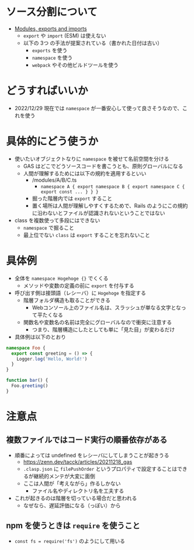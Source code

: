 # ソース分割について
- [Modules, exports and imports](https://github.com/google/clasp/blob/master/docs/typescript.md#modules-exports-and-imports)
  - `export` や `import` (ESM) は使えない
  - 以下の 3つ の手法が提案されている（書かれた日付は古い）
    - `exports` を使う
    - `namespace` を使う
    - `webpack` やその他ビルドツールを使う

# どうすればいいか
- 2022/12/29 現在では `namespace` が一番安心して使って良さそうなので、これを使う

# 具体的にどう使うか
- 使いたいオブジェクトなりに `namespace` を被せて名前空間を分ける
  - GAS はどこでどうソースコードを書こうとも、原則グローバルになる
  - 人間が理解するためには以下の規約を適用するといい
    - /modules/A/B/C.ts
      - `namespace A { export namespace B { export namespace C { export const ... } } }`
    - 掘った階層内では `export` すること
    - 置く場所は人間が理解しやすくするためで、Rails のようにこの規約に沿わないとファイルが認識されないということではない
- class を複数使って多段にはできない
  - `namespace` で掘ること
  - 最上位でない `class` は `export` することを忘れないこと

# 具体例
- 全体を `namespace Hogehoge {}` でくくる
  - メソッドや変数の定義の前に `export` を付与する
- 呼び出す側は接頭語（レシーバ）に `Hogehoge` を指定する
  - 階層フォルダ構造も取ることができる
    - Webコンソール上のファイル名は、スラッシュが単なる文字となって平たくなる
  - 関数名や変数名の名前は完全にグローバルなので衝突に注意する
    - つまり、階層構造にしたとしても単に「見た目」が変わるだけ
- 具体例は以下のとおり

```typescript:Foo.ts
namespace Foo {
  export const greeting = () => {
    Logger.log('Hello, World!')
  }
}
```

```typescript:bar.ts
function bar() {
  Foo.greeting()
}
```

# 注意点

## 複数ファイルではコード実行の順番依存がある
- 順番によっては undefined をレシーバにしてしまうことが起きうる
  - https://zenn.dev/tacck/articles/20211218_gas
  - `.clasp.json` に `filePushOrder` というプロパティで設定することはできるが継続的メンテが大変に面倒
  - ここは人間が「考えながら」作るしかない
    - ファイル名やディレクトリ名を工夫する
- これが起きるのは階層を切っている場合だと思われる
  - なぜなら、遅延評価になる（っぽい）から

## npm を使うときは `require` を使うこと
- `const fs = require('fs')` のようにして用いる
